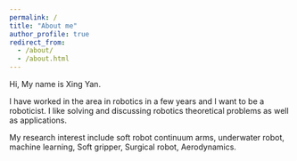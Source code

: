 ```yaml
---
permalink: /
title: "About me"
author_profile: true
redirect_from: 
  - /about/
  - /about.html
---
```


Hi, My name is Xing Yan.  
  
I have worked in the area in robotics in a few years and I want to be a roboticist. I like solving and discussing robotics theoretical problems as well as applications.  
  
My research interest include soft robot continuum arms, underwater robot, machine learning, Soft gripper, Surgical robot, Aerodynamics.
